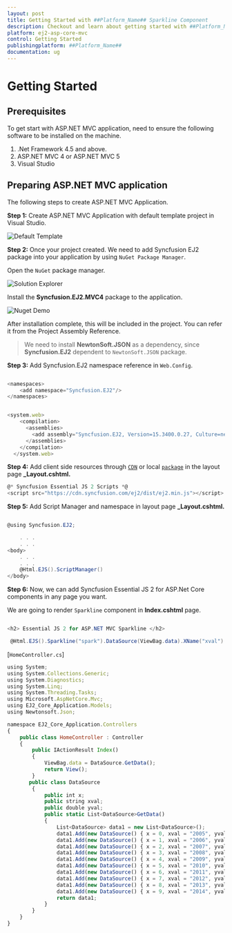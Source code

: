 ```yaml
---
layout: post
title: Getting Started with ##Platform_Name## Sparkline Component
description: Checkout and learn about getting started with ##Platform_Name## Sparkline component of Syncfusion Essential JS 2 and more details.
platform: ej2-asp-core-mvc
control: Getting Started
publishingplatform: ##Platform_Name##
documentation: ug
---
```



# Getting Started

## Prerequisites

To get start with ASP.NET MVC application, need to ensure the following software to be installed on the machine.

1. .Net Framework 4.5 and above.
2. ASP.NET MVC 4 or ASP.NET MVC 5
3. Visual Studio

## Preparing ASP.NET MVC application

The following steps to create ASP.NET MVC Application.

**Step 1:** Create ASP.NET MVC Application with default template project in Visual Studio.

![Default Template](./images/default-template.png)

**Step 2:** Once your project created. We need to add Syncfusion EJ2 package into your application by using `NuGet Package Manager`.

Open the `NuGet` package manager.

![Solution Explorer](./images/solution-Explorer.png)

Install the **Syncfusion.EJ2.MVC4** package to the application.

![Nuget Demo](./images/nuget-demo.png)

After installation complete, this will be included in the project. You can refer it from the Project Assembly Reference.

> We need to install **NewtonSoft.JSON** as a dependency, since **Syncfusion.EJ2** dependent to `NewtonSoft.JSON` package.

**Step 3:** Add Syncfusion.EJ2 namespace reference in `Web.Config`.

```javascript

<namespaces>
    <add namespace="Syncfusion.EJ2"/>
</namespaces>

```

```javascript

<system.web>
    <compilation>
      <assemblies>
        <add assembly="Syncfusion.EJ2, Version=15.3400.0.27, Culture=neutral, PublicKeyToken=31BF3856AD364E35"  />
      </assemblies>
    </compilation>
  </system.web>

```

**Step 4:** Add client side resources through [`CDN`](http://ej2.syncfusion.com/documentation/base/deployment.html?lang=typescript#cdn) or local [`package`](https://www.npmjs.com/package/@syncfusion/ej2) in the layout page **_Layout.cshtml.**

```cs
@* Syncfusion Essential JS 2 Scripts *@
<script src="https://cdn.syncfusion.com/ej2/dist/ej2.min.js"></script>

```

**Step 5:** Add Script Manager and namespace in layout page **_Layout.cshtml.**

```cs

@using Syncfusion.EJ2;

    . . .
    . . .
<body>
    . . .
    . . .
    @Html.EJS().ScriptManager()
</body>

```

**Step 6:** Now, we can add Syncfusion Essential JS 2 for ASP.Net Core components in any page you want.

We are going to render `Sparkline` component in **Index.cshtml** page.

```cs

<h2> Essential JS 2 for ASP.NET MVC Sparkline </h2>

 @Html.EJS().Sparkline("spark").DataSource(ViewBag.data).XName("xval").YName("yval").Render()
```

[`HomeController.cs`]

```javascript
using System;
using System.Collections.Generic;
using System.Diagnostics;
using System.Linq;
using System.Threading.Tasks;
using Microsoft.AspNetCore.Mvc;
using EJ2_Core_Application.Models;
using Newtonsoft.Json;

namespace EJ2_Core_Application.Controllers
{
    public class HomeController : Controller
    {
        public IActionResult Index()
        {
            ViewBag.data = DataSource.GetData();
            return View();
        }
       public class DataSource
        {
            public int x;
            public string xval;
            public double yval;
            public static List<DataSource>GetData()
            {
                List<DataSource> data1 = new List<DataSource>();
                data1.Add(new DataSource() { x = 0, xval = "2005", yval = 20090440 });
                data1.Add(new DataSource() { x = 1, xval = "2006", yval = 20264080 });
                data1.Add(new DataSource() { x = 2, xval = "2007", yval = 20434180 });
                data1.Add(new DataSource() { x = 3, xval = "2008", yval = 21007310 });
                data1.Add(new DataSource() { x = 4, xval = "2009", yval = 21262640 });
                data1.Add(new DataSource() { x = 5, xval = "2010", yval = 21515750 });
                data1.Add(new DataSource() { x = 6, xval = "2011", yval = 21766710 });
                data1.Add(new DataSource() { x = 7, xval = "2012", yval = 22015580 });
                data1.Add(new DataSource() { x = 8, xval = "2013", yval = 22262500 });
                data1.Add(new DataSource() { x = 9, xval = "2014", yval = 22507620 });
                return data1;
            }
        }
    }
}
```